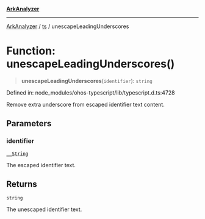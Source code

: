 [**ArkAnalyzer**](../../../../README.md)

***

[ArkAnalyzer](../../../../globals.md) / [ts](../README.md) / unescapeLeadingUnderscores

# Function: unescapeLeadingUnderscores()

> **unescapeLeadingUnderscores**(`identifier`): `string`

Defined in: node\_modules/ohos-typescript/lib/typescript.d.ts:4728

Remove extra underscore from escaped identifier text content.

## Parameters

### identifier

[`__String`](../type-aliases/String.md)

The escaped identifier text.

## Returns

`string`

The unescaped identifier text.
